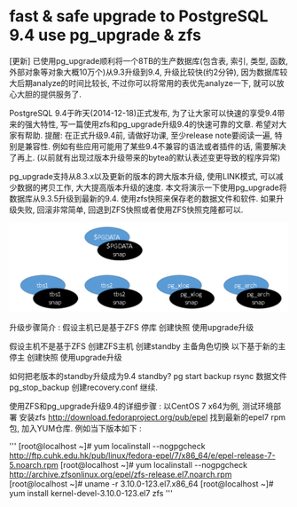 
# fast & safe upgrade to PostgreSQL 9.4 use pg_upgrade & zfs

[更新]
已使用pg_upgrade顺利将一个8TB的生产数据库(包含表, 索引, 类型, 函数, 外部对象等对象大概10万个)从9.3升级到9.4, 升级比较快(约2分钟), 因为数据库较大后期analyze的时间比较长, 不过你可以将常用的表优先analyze一下, 就可以放心大胆的提供服务了.


PostgreSQL 9.4于昨天(2014-12-18)正式发布, 为了让大家可以快速的享受9.4带来的强大特性, 写一篇使用zfs和pg_upgrade升级9.4的快速可靠的文章. 希望对大家有帮助.
提醒:
在正式升级9.4前, 请做好功课, 至少release note要阅读一遍, 特别是兼容性. 例如有些应用可能用了某些9.4不兼容的语法或者插件的话, 需要解决了再上. (以前就有出现过版本升级带来的bytea的默认表述变更导致的程序异常)

pg_upgrade支持从8.3.x以及更新的版本的跨大版本升级, 使用LINK模式, 可以减少数据的拷贝工作, 大大提高版本升级的速度.
本文将演示一下使用pg_upgrade将数据库从9.3.5升级到最新的9.4.
使用zfs快照来保存老的数据文件和软件. 如果升级失败, 回滚非常简单, 回退到ZFS快照或者使用ZFS快照克隆都可以.

![架构](https://github.com/rockgs/PostgreSQL/blob/master/upgrade%20to%20PostgreSQL%209.4/pgupdate9.4.png)

升级步骤简介 : 
假设主机已是基于ZFS
  停库
  创建快照
  使用upgrade升级

假设主机不是基于ZFS
  创建ZFS主机
  创建standby
  主备角色切换
  以下基于新的主
  停主
  创建快照
  使用upgrade升级

如何把老版本的standby升级成为9.4 standby?
  pg start backup
  rsync 数据文件
  pg_stop_backup
  创建recovery.conf 继续.

使用ZFS和pg_upgrade升级9.4的详细步骤 : 
以CentOS 7 x64为例,
测试环境部署
安装zfs
http://download.fedoraproject.org/pub/epel 找到最新的epel7 rpm包, 加入YUM仓库.
例如当下版本如下 :

'''
[root@localhost ~]# yum localinstall --nogpgcheck http://ftp.cuhk.edu.hk/pub/linux/fedora-epel/7/x86_64/e/epel-release-7-5.noarch.rpm
[root@localhost ~]# yum localinstall --nogpgcheck http://archive.zfsonlinux.org/epel/zfs-release.el7.noarch.rpm
[root@localhost ~]# uname -r
3.10.0-123.el7.x86_64
[root@localhost ~]# yum install kernel-devel-3.10.0-123.el7 zfs 
'''
